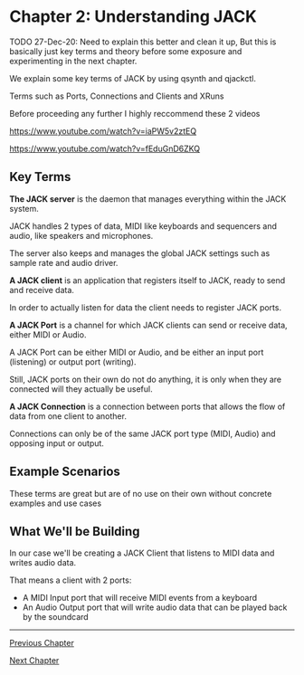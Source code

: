 # Chapter 2: Understanding JACK

TODO 27-Dec-20: Need to explain this better and clean it up,
But this is basically just key terms and theory before some exposure and
experimenting in the next chapter.

We explain some key terms of JACK by using qsynth and qjackctl.

Terms such as Ports, Connections and Clients and XRuns

Before proceeding any further I highly reccommend these 2 videos

https://www.youtube.com/watch?v=iaPW5v2ztEQ

https://www.youtube.com/watch?v=fEduGnD6ZKQ


## Key Terms

**The JACK server** is the daemon that manages everything within the JACK system.

JACK handles 2 types of data, MIDI like keyboards and sequencers and audio, like 
speakers and microphones.

The server also keeps and manages the global JACK settings such as sample rate and audio driver.

**A JACK client** is an application that registers itself to JACK, ready to send and receive data.

In order to actually listen for data the client needs to register JACK ports.

**A JACK Port** is a channel for which JACK clients can send or receive data, either MIDI or Audio.

A JACK Port can be either MIDI or Audio, and be either an input port (listening) or output port
(writing).

Still, JACK ports on their own do not do anything, it is only when they are connected will
they actually be useful.

**A JACK Connection** is a connection between ports that allows the flow of data from one 
client to another.

Connections can only be of the same JACK port type (MIDI, Audio) and opposing input or output.

## Example Scenarios

These terms are great but are of no use on their own without concrete examples and use cases

## What We'll be Building

In our case we'll be creating a JACK Client that listens to MIDI data and writes audio data.

That means a client with 2 ports:

* A MIDI Input port that will receive MIDI events from a keyboard
* An Audio Output port that will write audio data that can be played back by the soundcard



----

[Previous Chapter](./Chapter-1.md)

[Next Chapter](./Chapter-3.md)